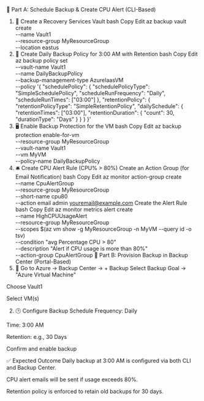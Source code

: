 🧾 Part A: Schedule Backup & Create CPU Alert (CLI-Based)
1. 🔐 Create a Recovery Services Vault
bash
Copy
Edit
az backup vault create \
  --name Vault1 \
  --resource-group MyResourceGroup \
  --location eastus
2. 📅 Create Daily Backup Policy for 3:00 AM with Retention
bash
Copy
Edit
az backup policy set \
  --vault-name Vault1 \
  --name DailyBackupPolicy \
  --backup-management-type AzureIaasVM \
  --policy '{
    "schedulePolicy": {
      "schedulePolicyType": "SimpleSchedulePolicy",
      "scheduleRunFrequency": "Daily",
      "scheduleRunTimes": ["03:00"]
    },
    "retentionPolicy": {
      "retentionPolicyType": "SimpleRetentionPolicy",
      "dailySchedule": {
        "retentionTimes": ["03:00"],
        "retentionDuration": {
          "count": 30,
          "durationType": "Days"
        }
      }
    }
  }'
3. 🖥 Enable Backup Protection for the VM
bash
Copy
Edit
az backup protection enable-for-vm \
  --resource-group MyResourceGroup \
  --vault-name Vault1 \
  --vm MyVM \
  --policy-name DailyBackupPolicy
4. 🛎 Create CPU Alert Rule (CPU% > 80%)
Create an Action Group (for Email Notification)
bash
Copy
Edit
az monitor action-group create \
  --name CpuAlertGroup \
  --resource-group MyResourceGroup \
  --short-name cpu80 \
  --action email admin youremail@example.com
Create the Alert Rule
bash
Copy
Edit
az monitor metrics alert create \
  --name HighCPUUsageAlert \
  --resource-group MyResourceGroup \
  --scopes $(az vm show -g MyResourceGroup -n MyVM --query id -o tsv) \
  --condition "avg Percentage CPU > 80" \
  --description "Alert if CPU usage is more than 80%" \
  --action-group CpuAlertGroup
🧾 Part B: Provision Backup in Backup Center (Portal-Based)
1. 📍 Go to Azure → Backup Center → + Backup
Select Backup Goal → "Azure Virtual Machine"

Choose Vault1

Select VM(s)

2. 🕒 Configure Backup Schedule
Frequency: Daily

Time: 3:00 AM

Retention: e.g., 30 Days

Confirm and enable backup

✅ Expected Outcome
Daily backup at 3:00 AM is configured via both CLI and Backup Center.

CPU alert emails will be sent if usage exceeds 80%.

Retention policy is enforced to retain old backups for 30 days.

